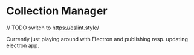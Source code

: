 # Collection Manager

// TODO switch to https://eslint.style/

Currently just playing around with Electron and publishing resp. updating electron app.
